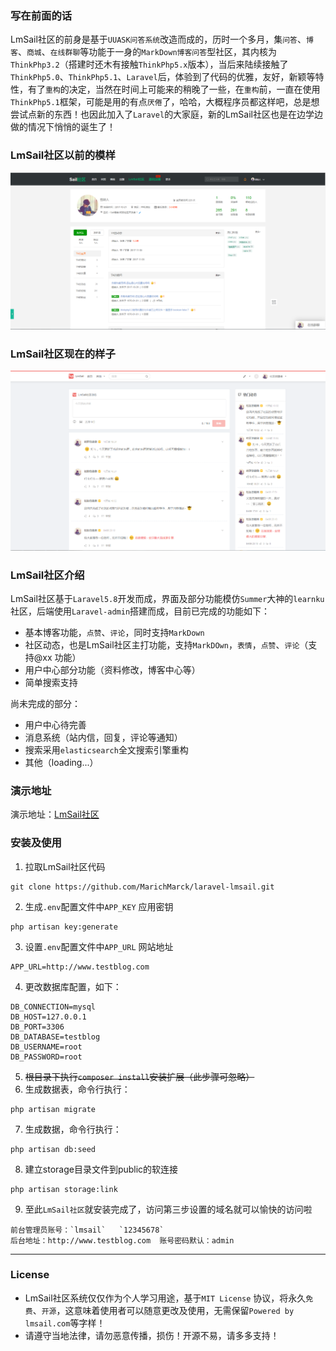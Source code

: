 ### 写在前面的话  

LmSail社区的前身是基于`UUASK问答系统`改造而成的，历时一个多月，集`问答`、`博客`、`商城`、`在线群聊`等功能于一身的`MarkDown博客问答`型社区，其内核为`ThinkPhp3.2`（搭建时还木有接触`ThinkPhp5.x`版本），当后来陆续接触了`ThinkPhp5.0`、`ThinkPhp5.1`、`Laravel`后，体验到了代码的优雅，友好，新颖等特性，有了`重构`的决定，当然在时间上可能来的稍晚了一些，在`重构`前，一直在使用`ThinkPhp5.1`框架，可能是用的有点`厌倦`了，哈哈，大概程序员都这样吧，总是想尝试点新的东西！也因此加入了`Laravel`的大家庭，新的LmSail社区也是在边学边做的情况下悄悄的诞生了！  

### LmSail社区以前的模样  

![LmSail年轻时](https://github.com/MarichMarck/laravel-lmsail/blob/master/preview/old.png)

### LmSail社区现在的样子  

![laravel-lmsail](https://github.com/MarichMarck/laravel-lmsail/blob/master/preview/new.png)

### LmSail社区介绍  
LmSail社区基于`Laravel5.8`开发而成，界面及部分功能模仿`Summer`大神的`learnku`社区，后端使用`Laravel-admin`搭建而成，目前已完成的功能如下：  
* 基本博客功能，`点赞`、`评论`，同时支持`MarkDown`
* 社区动态，也是LmSail社区主打功能，支持`MarkDOwn`，`表情`，`点赞`、`评论`（支持@xx 功能）  
* 用户中心部分功能（资料修改，博客中心等）
* 简单搜索支持

尚未完成的部分：  

* 用户中心待完善
* 消息系统（站内信，回复，评论等通知）
* 搜索采用`elasticsearch`全文搜索引擎重构
* 其他（loading...）  

### 演示地址  

演示地址：[LmSail社区](http://www.lmsail.com)

### 安装及使用  
1. 拉取LmSail社区代码  
```
git clone https://github.com/MarichMarck/laravel-lmsail.git
```
2. 生成`.env`配置文件中`APP_KEY` 应用密钥
```
php artisan key:generate
```
3. 设置`.env`配置文件中`APP_URL` 网站地址
```
APP_URL=http://www.testblog.com
```
4. 更改数据库配置，如下：  
```
DB_CONNECTION=mysql
DB_HOST=127.0.0.1
DB_PORT=3306
DB_DATABASE=testblog
DB_USERNAME=root
DB_PASSWORD=root
```
5. ~~根目录下执行`composer install`安装扩展（此步骤可忽略）~~
6. 生成数据表，命令行执行：
```
php artisan migrate
```
7. 生成数据，命令行执行：
```
php artisan db:seed
```
8. 建立storage目录文件到public的软连接
```
php artisan storage:link 
```
9. 至此`LmSail社区`就安装完成了，访问第三步设置的域名就可以愉快的访问啦
```
前台管理员账号：`lmsail`   `12345678`
后台地址：http://www.testblog.com  账号密码默认：admin  
```

-----


### License  

* LmSail社区系统仅仅作为个人学习用途，基于`MIT License` 协议，将永久`免费`、`开源`，这意味着使用者可以随意更改及使用，无需保留`Powered by lmsail.com`等字样！  
* 请遵守当地法律，请勿恶意传播，损伤！开源不易，请多多支持！

